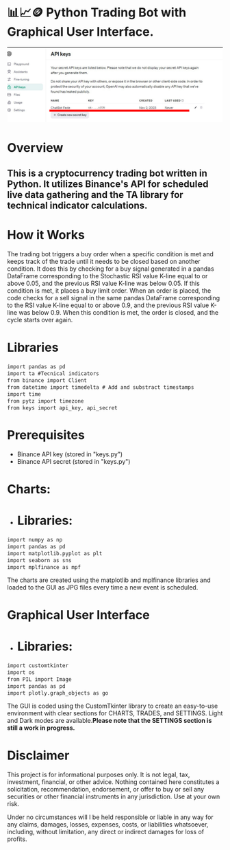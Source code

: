 # :bar_chart::chart_with_upwards_trend::coin:  Python Trading Bot with Graphical User Interface.
 ![image](https://github.com/FedeMaguire/FedeMaguire-Whatsapp-ChatGPT-Chatbot/blob/main/screenshots/openai%20api.jpg?raw=true)
# Overview
## This is a cryptocurrency trading bot written in Python. It utilizes Binance's API for scheduled live data gathering and the TA library for technical indicator calculations.

# How it Works
The trading bot triggers a buy order when a specific condition is met and keeps track of the trade until it needs to be closed based on another condition. It does this by checking for a buy signal generated in a pandas DataFrame corresponding to the Stochastic RSI value K-line equal to or above 0.05, and the previous RSI value K-line was below 0.05. If this condition is met, it places a buy limit order. When an order is placed, the code checks for a sell signal in the same pandas DataFrame corresponding to the RSI value K-line equal to or above 0.9, and the previous RSI value K-line was below 0.9. When this condition is met, the order is closed, and the cycle starts over again.

# Libraries
```
import pandas as pd
import ta #Tecnical indicators
from binance import Client
from datetime import timedelta # Add and substract timestamps
import time
from pytz import timezone
from keys import api_key, api_secret
``` 

# Prerequisites
- Binance API key (stored in "keys.py")
- Binance API secret (stored in "keys.py")
# Charts:
- # Libraries:

```
import numpy as np
import pandas as pd
import matplotlib.pyplot as plt
import seaborn as sns
import mplfinance as mpf
```
The charts are created using the matplotlib and mplfinance libraries and loaded to the GUI as JPG files every time a new event is scheduled.

# Graphical User Interface
- # Libraries:
```
import customtkinter
import os
from PIL import Image
import pandas as pd
import plotly.graph_objects as go
```

The GUI is coded using the CustomTkinter library to create an easy-to-use environment with clear sections for CHARTS, TRADES, and SETTINGS. Light and Dark modes are available.**Please note that the SETTINGS section is still a work in progress.**

# Disclaimer
This project is for informational purposes only. It is not legal, tax, investment, financial, or other advice. Nothing contained here constitutes a solicitation, recommendation, endorsement, or offer to buy or sell any securities or other financial instruments in any jurisdiction. Use at your own risk.

Under no circumstances will I be held responsible or liable in any way for any claims, damages, losses, expenses, costs, or liabilities whatsoever, including, without limitation, any direct or indirect damages for loss of profits.
